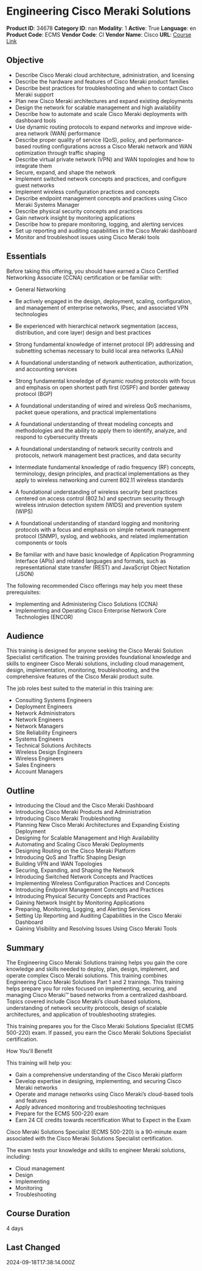 # Engineering Cisco Meraki Solutions

**Product ID**: 34678
**Category ID**: nan
**Modality**: 1
**Active**: True
**Language**: en
**Product Code**: ECMS
**Vendor Code**: CI
**Vendor Name**: Cisco
**URL**: [Course Link](https://www.fastlaneus.com/course/cisco-ecms)

## Objective
- Describe Cisco Meraki cloud architecture, administration, and licensing
- Describe the hardware and features of Cisco Meraki product families
- Describe best practices for troubleshooting and when to contact Cisco Meraki support
- Plan new Cisco Meraki architectures and expand existing deployments
- Design the network for scalable management and high availability
- Describe how to automate and scale Cisco Meraki deployments with dashboard tools
- Use dynamic routing protocols to expand networks and improve wide-area network (WAN) performance
- Describe proper quality of service (QoS), policy, and performance-based routing configurations across a Cisco Meraki network and WAN optimization through traffic shaping
- Describe virtual private network (VPN) and WAN topologies and how to integrate them
- Secure, expand, and shape the network
- Implement switched network concepts and practices, and configure guest networks
- Implement wireless configuration practices and concepts
- Describe endpoint management concepts and practices using Cisco Meraki Systems Manager
- Describe physical security concepts and practices
- Gain network insight by monitoring applications
- Describe how to prepare monitoring, logging, and alerting services
- Set up reporting and auditing capabilities in the Cisco Meraki dashboard
- Monitor and troubleshoot issues using Cisco Meraki tools

## Essentials
Before taking this offering, you should have earned a Cisco Certified Networking Associate (CCNA) certification or be familiar with:   


- General Networking 

- Be actively engaged in the design, deployment, scaling, configuration, and management of enterprise networks, IPsec, and associated VPN technologies
- Be experienced with hierarchical network segmentation (access, distribution, and core layer) design and best practices
- Strong fundamental knowledge of internet protocol (IP) addressing and subnetting schemas necessary to build local area networks (LANs)
- A foundational understanding of network authentication, authorization, and accounting services
- Strong fundamental knowledge of dynamic routing protocols with focus and emphasis on open shortest path first (OSPF) and border gateway protocol (BGP)
- A foundational understanding of wired and wireless QoS mechanisms, packet queue operations, and practical implementations
- A foundational understanding of threat modeling concepts and methodologies and the ability to apply them to identify, analyze, and respond to cybersecurity threats
- A foundational understanding of network security controls and protocols, network management best practices, and data security
- Intermediate fundamental knowledge of radio frequency (RF) concepts, terminology, design principles, and practical implementations as they apply to wireless networking and current 802.11 wireless standards
- A foundational understanding of wireless security best practices centered on access control (802.1x) and spectrum security through wireless intrusion detection system (WIDS) and prevention system (WIPS)
- A foundational understanding of standard logging and monitoring protocols with a focus and emphasis on simple network management protocol (SNMP), syslog, and webhooks, and related implementation components or tools
- Be familiar with and have basic knowledge of Application Programming Interface (APIs) and related languages and formats, such as representational state transfer (REST) and JavaScript Object Notation (JSON)

 


The following recommended Cisco offerings may help you meet these prerequisites:  


- Implementing and Administering Cisco Solutions (CCNA)
- Implementing and Operating Cisco Enterprise Network Core Technologies (ENCOR)

## Audience
This training is designed for anyone seeking the Cisco Meraki Solution Specialist certification. The training provides foundational knowledge and skills to engineer Cisco Meraki solutions, including cloud management, design, implementation, monitoring, troubleshooting, and the comprehensive features of the Cisco Meraki product suite.  



The job roles best suited to the material in this training are:  


- Consulting Systems Engineers
- Deployment Engineers
- Network Administrators
- Network Engineers
- Network Managers
- Site Reliability Engineers
- Systems Engineers
- Technical Solutions Architects
- Wireless Design Engineers
- Wireless Engineers
- Sales Engineers
- Account Managers

## Outline
- Introducing the Cloud and the Cisco Meraki Dashboard
- Introducing Cisco Meraki Products and Administration
- Introducing Cisco Meraki Troubleshooting
- Planning New Cisco Meraki Architectures and Expanding Existing Deployment
- Designing for Scalable Management and High Availability
- Automating and Scaling Cisco Meraki Deployments
- Designing Routing on the Cisco Meraki Platform
- Introducing QoS and Traffic Shaping Design
- Building VPN and WAN Topologies
- Securing, Expanding, and Shaping the Network
- Introducing Switched Network Concepts and Practices
- Implementing Wireless Configuration Practices and Concepts
- Introducing Endpoint Management Concepts and Practices
- Introducing Physical Security Concepts and Practices
- Gaining Network Insight by Monitoring Applications
- Preparing, Monitoring, Logging, and Alerting Services
- Setting Up Reporting and Auditing Capabilities in the Cisco Meraki Dashboard
- Gaining Visibility and Resolving Issues Using Cisco Meraki Tools

## Summary
The Engineering Cisco Meraki Solutions training helps you gain the core knowledge and skills needed to deploy, plan, design, implement, and operate complex Cisco Meraki solutions. This training combines Engineering Cisco Meraki Solutions Part 1 and 2 trainings. This training helps prepare you for roles focused on implementing, securing, and managing Cisco Meraki™ based networks from a centralized dashboard. Topics covered include Cisco Meraki’s cloud-based solutions, understanding of network security protocols, design of scalable architectures, and application of troubleshooting strategies.   

This training prepares you for the Cisco Meraki Solutions Specialist (ECMS 500-220) exam. If passed, you earn the Cisco Meraki Solutions Specialist certification. 
 
How You'll Benefit


This training will help you: 



- Gain a comprehensive understanding of the Cisco Meraki platform
- Develop expertise in designing, implementing, and securing Cisco Meraki networks
- Operate and manage networks using Cisco Meraki’s cloud-based tools and features
- Apply advanced monitoring and troubleshooting techniques
- Prepare for the ECMS 500-220 exam
- Earn 24 CE credits towards recertification
What to Expect in the Exam


Cisco Meraki Solutions Specialist (ECMS 500-220) is a 90-minute exam associated with the Cisco Meraki Solutions Specialist certification. 



The exam tests your knowledge and skills to engineer Meraki solutions, including:  



- Cloud management
- Design
- Implementing
- Monitoring
- Troubleshooting

## Course Duration
4 days

## Last Changed
2024-09-18T17:38:14.000Z
